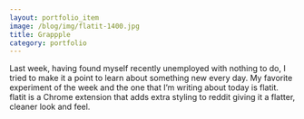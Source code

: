 ```yaml
---
layout: portfolio_item
image: /blog/img/flatit-1400.jpg
title: Grappple
category: portfolio
---
```


Last week, having found myself recently unemployed with nothing to do, I tried to make it a point to learn about something new every day. My favorite experiment of the week and the one that I’m writing about today is flatit. flatit is a Chrome extension that adds extra styling to reddit giving it a flatter, cleaner look and feel.
